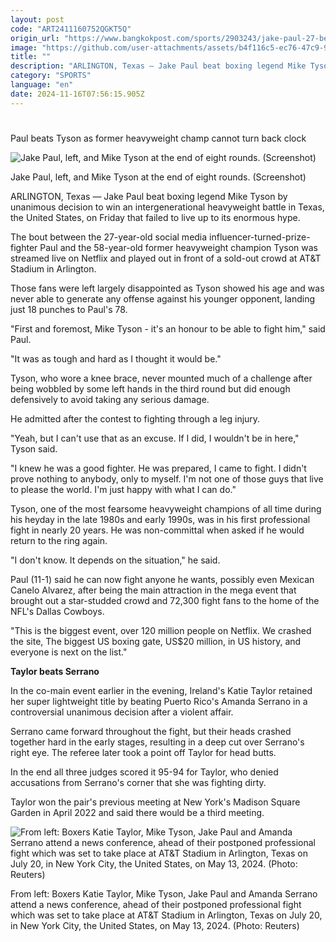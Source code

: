```yaml
---
layout: post
code: "ART2411160752QGKT5Q"
origin_url: "https://www.bangkokpost.com/sports/2903243/jake-paul-27-beats-mike-tyson-58-as-former-heavyweight-champion-cannot-turn-back-clock"
image: "https://github.com/user-attachments/assets/b4f116c5-ec76-47c9-930d-69e8529ff8ca"
title: ""
description: "ARLINGTON, Texas — Jake Paul beat boxing legend Mike Tyson by unanimous decision to win an intergenerational heavyweight battle in Texas, the United States, on Friday that failed to live up to its enormous hype."
category: "SPORTS"
language: "en"
date: 2024-11-16T07:56:15.905Z
---
```


# 

Paul beats Tyson as former heavyweight champ cannot turn back clock

![Jake Paul, left, and Mike Tyson at the end of eight rounds. (Screenshot)](https://github.com/user-attachments/assets/7eaf4c16-b062-4892-81ee-ccfa3eae037d)

Jake Paul, left, and Mike Tyson at the end of eight rounds. (Screenshot)

ARLINGTON, Texas — Jake Paul beat boxing legend Mike Tyson by unanimous decision to win an intergenerational heavyweight battle in Texas, the United States, on Friday that failed to live up to its enormous hype.

The bout between the 27-year-old social media influencer-turned-prize-fighter Paul and the 58-year-old former heavyweight champion Tyson was streamed live on Netflix and played out in front of a sold-out crowd at AT&T Stadium in Arlington.

Those fans were left largely disappointed as Tyson showed his age and was never able to generate any offense against his younger opponent, landing just 18 punches to Paul's 78.

"First and foremost, Mike Tyson - it's an honour to be able to fight him," said Paul.

"It was as tough and hard as I thought it would be."

Tyson, who wore a knee brace, never mounted much of a challenge after being wobbled by some left hands in the third round but did enough defensively to avoid taking any serious damage.

He admitted after the contest to fighting through a leg injury.

"Yeah, but I can't use that as an excuse. If I did, I wouldn't be in here," Tyson said.

"I knew he was a good fighter. He was prepared, I came to fight. I didn't prove nothing to anybody, only to myself. I'm not one of those guys that live to please the world. I'm just happy with what I can do."

Tyson, one of the most fearsome heavyweight champions of all time during his heyday in the late 1980s and early 1990s, was in his first professional fight in nearly 20 years. He was non-committal when asked if he would return to the ring again.

"I don't know. It depends on the situation," he said.

Paul (11-1) said he can now fight anyone he wants, possibly even Mexican Canelo Alvarez, after being the main attraction in the mega event that brought out a star-studded crowd and 72,300 fight fans to the home of the NFL's Dallas Cowboys.

"This is the biggest event, over 120 million people on Netflix. We crashed the site, The biggest US boxing gate, US$20 million, in US history, and everyone is next on the list."

**Taylor beats Serrano**

In the co-main event earlier in the evening, Ireland's Katie Taylor retained her super lightweight title by beating Puerto Rico's Amanda Serrano in a controversial unanimous decision after a violent affair.

Serrano came forward throughout the fight, but their heads crashed together hard in the early stages, resulting in a deep cut over Serrano's right eye. The referee later took a point off Taylor for head butts.

In the end all three judges scored it 95-94 for Taylor, who denied accusations from Serrano's corner that she was fighting dirty.

Taylor won the pair's previous meeting at New York's Madison Square Garden in April 2022 and said there would be a third meeting.

![From left: Boxers Katie Taylor, Mike Tyson, Jake Paul and Amanda Serrano attend a news conference, ahead of their postponed professional fight which was set to take place at AT&T Stadium in Arlington, Texas on July 20, in New York City, the United States, on May 13, 2024. (Photo: Reuters)](https://github.com/user-attachments/assets/7026ba5f-726b-44df-a077-67a253c914f8)

From left: Boxers Katie Taylor, Mike Tyson, Jake Paul and Amanda Serrano attend a news conference, ahead of their postponed professional fight which was set to take place at AT&T Stadium in Arlington, Texas on July 20, in New York City, the United States, on May 13, 2024. (Photo: Reuters)